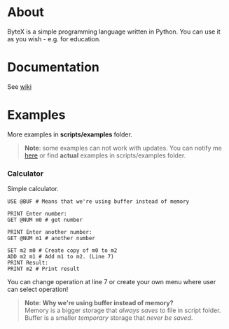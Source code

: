 # About

ByteX is a simple programming language written in Python. You can use it as you wish - e.g. for education.

# Documentation

See [wiki](https://github.com/Cat0125/ByteX/wiki)

# Examples

More examples in **scripts/examples** folder.

> **Note**: some examples can not work with updates.
You can notify me [here](https://github.com/Cat0125/ByteX/issues) or find **actual** examples in scripts/examples folder.

### Calculator

Simple calculator.

```
USE @BUF # Means that we're using buffer instead of memory

PRINT Enter number:
GET @NUM m0 # get number

PRINT Enter another number:
GET @NUM m1 # another number

SET m2 m0 # Create copy of m0 to m2
ADD m2 m1 # Add m1 to m2. (Line 7)
PRINT Result:
PRINT m2 # Print result
```
You can change operation at line 7 or create your own menu where user can select operation!

> **Note**: **Why we're using buffer instead of memory?**<br>
Memory is a bigger storage that _always saves_ to file in script folder.
Buffer is a smaller _temporary_ storage that _never be saved_.
